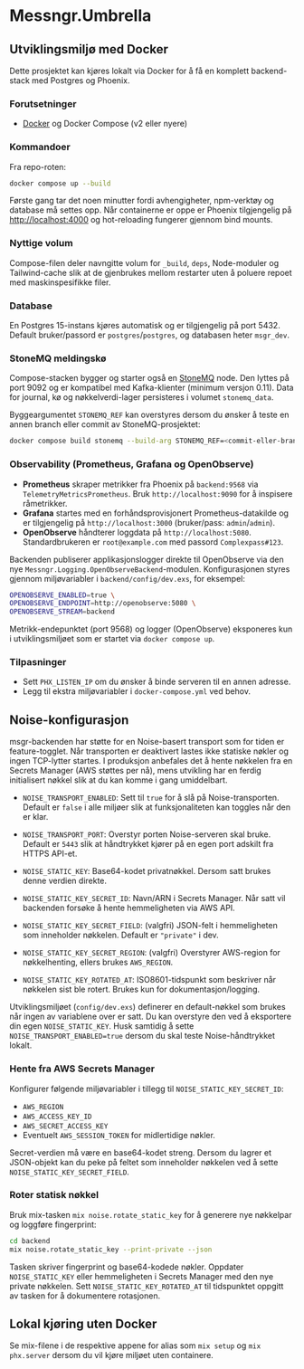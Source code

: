 # Messngr.Umbrella

## Utviklingsmiljø med Docker

Dette prosjektet kan kjøres lokalt via Docker for å få en komplett backend-stack
med Postgres og Phoenix.

### Forutsetninger

- [Docker](https://www.docker.com/) og Docker Compose (v2 eller nyere)

### Kommandoer

Fra repo-roten:

```bash
docker compose up --build
```

Første gang tar det noen minutter fordi avhengigheter, npm-verktøy og database
må settes opp. Når containerne er oppe er Phoenix tilgjengelig på
<http://localhost:4000> og hot-reloading fungerer gjennom bind mounts.

### Nyttige volum

Compose-filen deler navngitte volum for `_build`, `deps`, Node-moduler og
Tailwind-cache slik at de gjenbrukes mellom restarter uten å poluere repoet
med maskinspesifikke filer.

### Database

En Postgres 15-instans kjøres automatisk og er tilgjengelig på port 5432. Default
bruker/passord er `postgres`/`postgres`, og databasen heter `msgr_dev`.

### StoneMQ meldingskø

Compose-stacken bygger og starter også en [StoneMQ](https://github.com/jonefeewang/stonemq)
node. Den lyttes på port 9092 og er kompatibel med Kafka-klienter (minimum versjon
0.11). Data for journal, kø og nøkkelverdi-lager persisteres i volumet
`stonemq_data`.

Byggeargumentet `STONEMQ_REF` kan overstyres dersom du ønsker å teste en annen
branch eller commit av StoneMQ-prosjektet:

```bash
docker compose build stonemq --build-arg STONEMQ_REF=<commit-eller-branch>
```

### Observability (Prometheus, Grafana og OpenObserve)

- **Prometheus** skraper metrikker fra Phoenix på `backend:9568` via
  `TelemetryMetricsPrometheus`. Bruk `http://localhost:9090` for å inspisere
  råmetrikker.
- **Grafana** startes med en forhåndsprovisjonert Prometheus-datakilde og er
  tilgjengelig på `http://localhost:3000` (bruker/pass: `admin`/`admin`).
- **OpenObserve** håndterer loggdata på `http://localhost:5080`. Standardbrukeren
  er `root@example.com` med passord `Complexpass#123`.

Backenden publiserer applikasjonslogger direkte til OpenObserve via den nye
`Messngr.Logging.OpenObserveBackend`-modulen. Konfigurasjonen styres gjennom
miljøvariabler i `backend/config/dev.exs`, for eksempel:

```bash
OPENOBSERVE_ENABLED=true \
OPENOBSERVE_ENDPOINT=http://openobserve:5080 \
OPENOBSERVE_STREAM=backend
```

Metrikk-endepunktet (port 9568) og logger (OpenObserve) eksponeres kun i
utviklingsmiljøet som er startet via `docker compose up`.

### Tilpasninger

- Sett `PHX_LISTEN_IP` om du ønsker å binde serveren til en annen adresse.
- Legg til ekstra miljøvariabler i `docker-compose.yml` ved behov.

## Noise-konfigurasjon

msgr-backenden har støtte for en Noise-basert transport som for tiden er
feature-togglet. Når transporten er deaktivert lastes ikke statiske nøkler og
ingen TCP-lytter startes. I produksjon anbefales det å hente nøkkelen fra en
Secrets Manager (AWS støttes per nå), mens utvikling har en ferdig initialisert
nøkkel slik at du kan komme i gang umiddelbart.

- `NOISE_TRANSPORT_ENABLED`: Sett til `true` for å slå på Noise-transporten.
  Default er `false` i alle miljøer slik at funksjonaliteten kan toggles når den
  er klar.
- `NOISE_TRANSPORT_PORT`: Overstyr porten Noise-serveren skal bruke. Default er
  `5443` slik at håndtrykket kjører på en egen port adskilt fra HTTPS API-et.

- `NOISE_STATIC_KEY`: Base64-kodet privatnøkkel. Dersom satt brukes denne
  verdien direkte.
- `NOISE_STATIC_KEY_SECRET_ID`: Navn/ARN i Secrets Manager. Når satt vil
  backenden forsøke å hente hemmeligheten via AWS API.
- `NOISE_STATIC_KEY_SECRET_FIELD`: (valgfri) JSON-felt i hemmeligheten som
  inneholder nøkkelen. Default er `"private"` i dev.
- `NOISE_STATIC_KEY_SECRET_REGION`: (valgfri) Overstyrer AWS-region for
  nøkkelhenting, ellers brukes `AWS_REGION`.
- `NOISE_STATIC_KEY_ROTATED_AT`: ISO8601-tidspunkt som beskriver når nøkkelen
  sist ble rotert. Brukes kun for dokumentasjon/logging.

Utviklingsmiljøet (`config/dev.exs`) definerer en default-nøkkel som brukes når
ingen av variablene over er satt. Du kan overstyre den ved å eksportere din egen
`NOISE_STATIC_KEY`. Husk samtidig å sette `NOISE_TRANSPORT_ENABLED=true` dersom
du skal teste Noise-håndtrykket lokalt.

### Hente fra AWS Secrets Manager

Konfigurer følgende miljøvariabler i tillegg til `NOISE_STATIC_KEY_SECRET_ID`:

- `AWS_REGION`
- `AWS_ACCESS_KEY_ID`
- `AWS_SECRET_ACCESS_KEY`
- Eventuelt `AWS_SESSION_TOKEN` for midlertidige nøkler.

Secret-verdien må være en base64-kodet streng. Dersom du lagrer et JSON-objekt
kan du peke på feltet som inneholder nøkkelen ved å sette
`NOISE_STATIC_KEY_SECRET_FIELD`.

### Roter statisk nøkkel

Bruk mix-tasken `mix noise.rotate_static_key` for å generere nye nøkkelpar og
loggføre fingerprint:

```bash
cd backend
mix noise.rotate_static_key --print-private --json
```

Tasken skriver fingerprint og base64-kodede nøkler. Oppdater
`NOISE_STATIC_KEY` eller hemmeligheten i Secrets Manager med den nye private
nøkkelen. Sett `NOISE_STATIC_KEY_ROTATED_AT` til tidspunktet oppgitt av tasken
for å dokumentere rotasjonen.

## Lokal kjøring uten Docker

Se mix-filene i de respektive appene for alias som `mix setup` og
`mix phx.server` dersom du vil kjøre miljøet uten containere.
